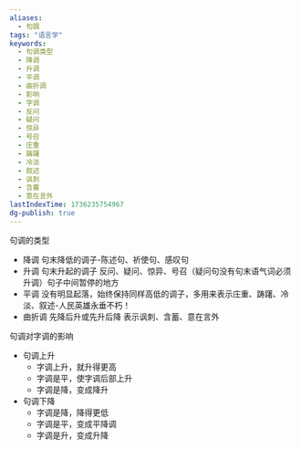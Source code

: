 ```yaml
---
aliases:
  - 句調
tags: "语言学"
keywords:
  - 句调类型
  - 降调
  - 升调
  - 平调
  - 曲折调
  - 影响
  - 字调
  - 反问
  - 疑问
  - 惊异
  - 号召
  - 庄重
  - 踌躇
  - 冷淡
  - 叙述
  - 讽刺
  - 含蓄
  - 意在言外
lastIndexTime: 1736235754967
dg-publish: true
---
```

句调的类型
- 降调 句末降低的调子-陈述句、祈使句、感叹句
- 升调 句末升起的调子 反问、疑问、惊异、号召（疑问句没有句末语气词必须升调）句子中间暂停的地方
- 平调 没有明显起落，始终保持同样高低的调子，多用来表示庄重、踌躇、冷淡、叙述-人民英雄永垂不朽！
- 曲折调 先降后升或先升后降 表示讽刺、含蓄、意在言外

句调对字调的影响
- 句调上升
	- 字调上升，就升得更高
	- 字调是平，使字调后部上升
	- 字调是降，变成降升
- 句调下降
	- 字调是降，降得更低
	- 字调是平，变成平降调
	- 字调是升，变成升降